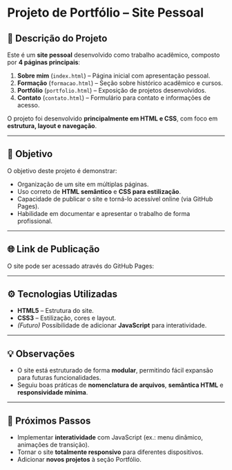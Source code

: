 # Projeto de Portfólio – Site Pessoal

## 📝 Descrição do Projeto

Este é um **site pessoal** desenvolvido como trabalho acadêmico, composto por **4 páginas principais**:

1. **Sobre mim** (`index.html`) – Página inicial com apresentação pessoal.  
2. **Formação** (`formacao.html`) – Seção sobre histórico acadêmico e cursos.  
3. **Portfólio** (`portfolio.html`) – Exposição de projetos desenvolvidos.  
4. **Contato** (`contato.html`) – Formulário para contato e informações de acesso.  

O projeto foi desenvolvido **principalmente em HTML e CSS**, com foco em **estrutura, layout e navegação**.

---

## 🎯 Objetivo

O objetivo deste projeto é demonstrar:  

- Organização de um site em múltiplas páginas.  
- Uso correto de **HTML semântico** e **CSS para estilização**.  
- Capacidade de publicar o site e torná-lo acessível online (via GitHub Pages).  
- Habilidade em documentar e apresentar o trabalho de forma profissional.  


---

## 🌐 Link de Publicação

O site pode ser acessado através do GitHub Pages:  


---

## ⚙️ Tecnologias Utilizadas

- **HTML5** – Estrutura do site.  
- **CSS3** – Estilização, cores e layout.  
- _(Futuro)_ Possibilidade de adicionar **JavaScript** para interatividade.  

---

## 💡 Observações

- O site está estruturado de forma **modular**, permitindo fácil expansão para futuras funcionalidades.  
- Seguiu boas práticas de **nomenclatura de arquivos**, **semântica HTML** e **responsividade mínima**.  

---

## 🚀 Próximos Passos

- Implementar **interatividade** com JavaScript (ex.: menu dinâmico, animações de transição).  
- Tornar o site **totalmente responsivo** para diferentes dispositivos.  
- Adicionar **novos projetos** à seção Portfólio.  


